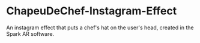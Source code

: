 # ChapeuDeChef-Instagram-Effect
An instagram effect that puts a chef's hat on the user's head, created in the Spark AR software.

